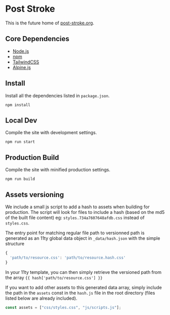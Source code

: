 # Post Stroke

This is the future home of [post-stroke.org](http://post-stroke.org).

## Core Dependencies

- [Node.js](https://nodejs.org/)
- [npm](https://www.npmjs.com/)
- [TailwindCSS](https://tailwindcss.com/)
- [Alpine.js](https://alpinejs.dev/)

## Install

Install all the dependencies listed in `package.json`.

```
npm install
```

## Local Dev

Compile the site with development settings.

```
npm run start
```

## Production Build

Compile the site with minified production settings.

```
npm run build
```

## Assets versioning

We include a small js script to add a hash to assets when building for production.
The script will look for files to include a hash (based on the md5 of the built file content) eg: `styles.734a7607648afdb.css` instead of `styles.css`.

The entry point for matching regular file path to versionned path is generated as an 11ty global data object in `_data/hash.json` with the simple structure

```js
{
  'path/to/resource.css': 'path/to/resource.hash.css'
}
```

In your 11ty template, you can then simply retrieve the versioned path from the array `{{ hash['path/to/resource.css'] }}`

If you want to add other assets to this generated data array, simply include the path in the `assets` const in the `hash.js` file in the root directory (files listed below are already included).

```js
const assets = ["css/styles.css", "js/scripts.js"];
```
